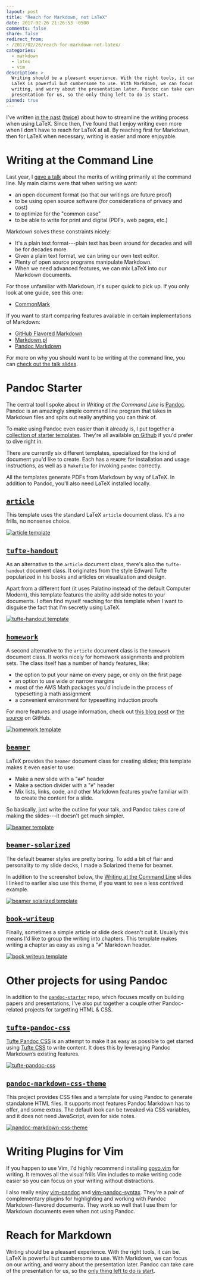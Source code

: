 ```yaml
---
layout: post
title: "Reach for Markdown, not LaTeX"
date: 2017-02-26 21:26:53 -0500
comments: false
share: false
redirect_from:
- /2017/02/26/reach-for-markdown-not-latex/
categories:
  - markdown
  - latex
  - vim
description: >
  Writing should be a pleasant experience. With the right tools, it can be.
  LaTeX is powerful but cumbersome to use. With Markdown, we can focus on our
  writing, and worry about the presentation later. Pandoc can take care of the
  presentation for us, so the only thing left to do is start.
pinned: true
---
```


I've written [in the past][latex-part1] ([twice][latex-part2]) about how to
streamline the writing process when using LaTeX. Since then, I've found that I
enjoy writing even more when I don't have to reach for LaTeX at all. By reaching
first for Markdown, then for LaTeX when necessary, writing is easier and more
enjoyable.

<!-- more -->

# Writing at the Command Line

Last year, I [gave a talk][writing-cli] about the merits of writing primarily at
the command line. My main claims were that when writing we want:

- an open document format (so that our writings are future proof)
- to be using open source software (for considerations of privacy and cost)
- to optimize for the "common case"
- to be able to write for print and digital (PDFs, web pages, etc.)

Markdown solves these constraints nicely:

- It's a plain text format---plain text has been around for decades and will
  be for decades more.
- Given a plain text format, we can bring our own text editor.
- Plenty of open source programs manipulate Markdown.
- When we need advanced features, we can mix LaTeX into our Markdown documents.

For those unfamiliar with Markdown, it's super quick to pick up. If you only
look at one guide, see this one:

- [CommonMark](http://commonmark.org/help/)

If you want to start comparing features available in certain implementations of
Markdown:

- [GitHub Flavored Markdown](https://guides.github.com/features/mastering-markdown/)
- [Markdown.pl](https://daringfireball.net/projects/markdown/)
- [Pandoc Markdown](http://pandoc.org/MANUAL.html#pandocs-markdown)

For more on why you should want to be writing at the command line, you can
[check out the talk slides][writing-cli].


# Pandoc Starter

The central tool I spoke about in *Writing at the Command Line* is [Pandoc].
Pandoc is an amazingly simple command line program that takes in Markdown files
and spits out really anything you can think of.

To make using Pandoc even easier than it already is, I put together a
[collection of starter templates][pandoc-starter]. They're all available [on
Github][pandoc-starter] if you'd prefer to dive right in.

There are currently six different templates, specialized for the kind of
document you'd like to create. Each has a `README` for installation and usage
instructions, as well as a `Makefile` for invoking `pandoc` correctly.

All the templates generate PDFs from Markdown by way of LaTeX. In addition to
Pandoc, you'll also need LaTeX installed locally.

## [`article`][ps-article]

This template uses the standard LaTeX `article` document class. It's a
no frills, no nonsense choice.

[![article template](/assets/img/pandoc-starter-article.png)][ps-article-pdf]

## [`tufte-handout`][ps-tufte-handout]

As an alternative to the `article` document class, there's also the
`tufte-handout` document class. It originates from the style Edward Tufte
popularized in his books and articles on visualization and design.

Apart from a different font (it uses Palatino instead of the default Computer
Modern), this template features the ability add side notes to your documents. I
often find myself reaching for this template when I want to disguise the fact
that I'm secretly using LaTeX.

[![tufte-handout template](/assets/img/pandoc-starter-tufte-handout.png)][ps-tufte-handout-pdf]

## [`homework`][ps-homework]

A second alternative to the `article` document class is the `homework` document
class. It works nicely for homework assignments and problem sets. The class
itself has a number of handy features, like:

- the option to put your name on every page, or only on the first page
- an option to use wide or narrow margins
- most of the AMS Math packages you'd include in the process of typesetting a
  math assignment
- a convenient environment for typesetting induction proofs

For more features and usage information, check out [this blog post][homework] or
[the source][homework-github] on GitHub.

[![homework template](/assets/img/pandoc-starter-homework.png)][ps-homework-pdf]

## [`beamer`][ps-beamer]

LaTeX provides the `beamer` document class for creating slides; this template
makes it even easier to use:

- Make a new slide with a "`##`" header
- Make a section divider with a "`#`" header
- Mix lists, links, code, and other Markdown features you're familiar with to
  create the content for a slide.

So basically, just write the outline for your talk, and Pandoc takes care of
making the slides---it doesn't get much simpler.

[![beamer template](/assets/img/pandoc-starter-beamer.png)][ps-beamer-pdf]

## [`beamer-solarized`][ps-beamer-solarized]

The default beamer styles are pretty boring. To add a bit of flair and
personality to my slide decks, I made a Solarized theme for beamer.

In addition to the screenshot below, the [Writing at the Command
Line][writing-cli] slides I linked to earlier also use this theme, if you want
to see a less contrived example.

[![beamer solarized template](/assets/img/pandoc-starter-beamer-solarized.png)][ps-beamer-solarized-pdf]

## [`book-writeup`][ps-book-writeup]

Finally, sometimes a simple article or slide deck doesn't cut it. Usually this
means I'd like to group the writing into chapters. This template makes writing a
chapter as easy as using a "`#`" Markdown header.

[![book writeup template](/assets/img/pandoc-starter-book-writeup.png)][ps-book-writeup-pdf]

# Other projects for using Pandoc

In addition to the [`pandoc-starter`][pandoc-starter] repo, which focuses mostly
on building papers and presentations, I've also put together a couple other
Pandoc-related projects for targetting HTML & CSS.

## [`tufte-pandoc-css`]

[Tufte Pandoc CSS][`tufte-pandoc-css`] is an attempt to make it as easy as
possible to get started using [Tufte CSS][tufte-css] to write content. It does
this by leveraging Pandoc Markdown’s existing features.

[![`tufte-pandoc-css`](/assets/img/tufte-pandoc-css.png)][`tufte-pandoc-css`]

## [`pandoc-markdown-css-theme`]

This project provides CSS files and a template for using Pandoc to generate
standalone HTML files. It supports most features Pandoc Markdown has to offer,
and some extras. The default look can be tweaked via CSS variables, and it does
not need JavaScript, even for side notes.

[![`pandoc-markdown-css-theme`](/assets/img/pandoc-markdown-css-theme.png)][`pandoc-markdown-css-theme`]

# Writing Plugins for Vim

If you happen to use Vim, I'd highly recommend installing [goyo.vim] for
writing. It removes all the visual frills Vim includes to make writing code
easier so you can focus on your writing without distractions.

I also really enjoy [vim-pandoc] and [vim-pandoc-syntax]. They're a pair of
complementary plugins for highlighting and working with Pandoc Markdown-flavored
documents. They work so well that I use them for Markdown documents even when
not using Pandoc.


# Reach for Markdown

Writing should be a pleasant experience. With the right tools, it can be. LaTeX
is powerful but cumbersome to use. With Markdown, we can focus on our writing,
and worry about the presentation later. Pandoc can take care of the presentation
for us, so the [only thing left to do is start][pandoc-starter].



[latex-part1]: /2014/10/06/offline-latex-development/
[latex-part2]: /2015/01/10/offline-latex-development-part-2/
[writing-cli]: https://jez.io/talks/writing-at-the-command-line/
[Pandoc]: https://pandoc.org/
[pandoc-starter]: https://github.com/jez/pandoc-starter
[homework]: /2015/01/10/the-latex-homework-document-class/
[homework-github]: https://github.com/jez/latex-homework-class
[goyo.vim]: https://github.com/junegunn/goyo.vim
[vim-pandoc]: https://github.com/vim-pandoc/vim-pandoc
[vim-pandoc-syntax]: https://github.com/vim-pandoc/vim-pandoc-syntax

[ps-article]: https://github.com/jez/pandoc-starter/tree/master/article
[ps-tufte-handout]: https://github.com/jez/pandoc-starter/tree/master/tufte-handout
[ps-homework]: https://github.com/jez/pandoc-starter/tree/master/homework
[ps-beamer]: https://github.com/jez/pandoc-starter/tree/master/beamer
[ps-beamer-solarized]: https://github.com/jez/pandoc-starter/tree/master/beamer-solarized
[ps-book-writeup]: https://github.com/jez/pandoc-starter/tree/master/book-writeup

[ps-article-pdf]: https://github.com/jez/pandoc-starter/blob/master/article/src/sample.pdf
[ps-tufte-handout-pdf]: https://github.com/jez/pandoc-starter/blob/master/tufte-handout/src/sample.pdf
[ps-homework-pdf]: https://github.com/jez/pandoc-starter/blob/master/homework/src/sample.pdf
[ps-beamer-pdf]: https://github.com/jez/pandoc-starter/blob/master/beamer/src/sample.pdf
[ps-beamer-solarized-pdf]: https://github.com/jez/pandoc-starter/blob/master/beamer-solarized/src/sample.pdf
[ps-book-writeup-pdf]: https://github.com/jez/pandoc-starter/blob/master/book-writeup/src/sample.pdf

[`tufte-pandoc-css`]: https://github.com/jez/tufte-pandoc-css
[tufte-css]: https://edwardtufte.github.io/tufte-css/
[`pandoc-markdown-css-theme`]: https://github.com/jez/pandoc-markdown-css-theme
